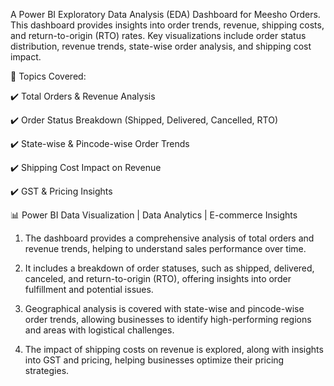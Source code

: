 A Power BI Exploratory Data Analysis (EDA) Dashboard for Meesho Orders. This dashboard provides insights into order trends, revenue, shipping costs, and return-to-origin (RTO) rates. Key visualizations include order status distribution, revenue trends, state-wise order analysis, and shipping cost impact. 

🔹 Topics Covered: 

✔️ Total Orders & Revenue Analysis 

✔️ Order Status Breakdown (Shipped, Delivered, Cancelled, RTO) 

✔️ State-wise & Pincode-wise Order Trends 

✔️ Shipping Cost Impact on Revenue 

✔️ GST & Pricing Insights 

📊 Power BI Data Visualization | Data Analytics | E-commerce Insights

1. The dashboard provides a comprehensive analysis of total orders and revenue trends, helping to understand sales performance over time.  

2. It includes a breakdown of order statuses, such as shipped, delivered, canceled, and return-to-origin (RTO), offering insights into order fulfillment and potential issues.  

3. Geographical analysis is covered with state-wise and pincode-wise order trends, allowing businesses to identify high-performing regions and areas with logistical challenges.  

4. The impact of shipping costs on revenue is explored, along with insights into GST and pricing, helping businesses optimize their pricing strategies.
